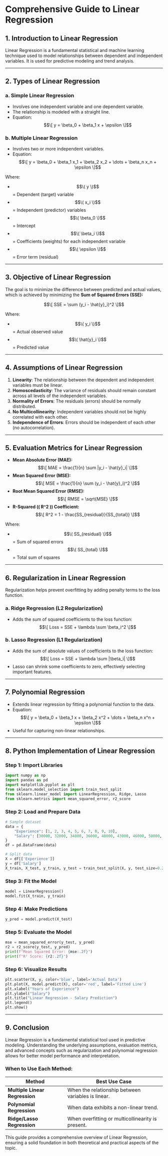# Comprehensive Guide to Linear Regression

## 1. Introduction to Linear Regression
Linear Regression is a fundamental statistical and machine learning technique used to model relationships between dependent and independent variables. It is used for predictive modeling and trend analysis.

---

## 2. Types of Linear Regression
### a. Simple Linear Regression
- Involves one independent variable and one dependent variable.
- The relationship is modeled with a straight line.
- Equation:
  $$\[ y = \beta_0 + \beta_1 x + \epsilon \]$$

### b. Multiple Linear Regression
- Involves two or more independent variables.
- Equation:
  $$\[ y = \beta_0 + \beta_1 x_1 + \beta_2 x_2 + \dots + \beta_n x_n + \epsilon \]$$

Where:
- $$\( y \)$$ = Dependent (target) variable
- $$\( x_i \)$$ = Independent (predictor) variables
- $$\( \beta_0 \)$$ = Intercept
- $$\( \beta_i \)$$ = Coefficients (weights) for each independent variable
- $$\( \epsilon \)$$ = Error term (residual)

---

## 3. Objective of Linear Regression
The goal is to minimize the difference between predicted and actual values, which is achieved by minimizing the **Sum of Squared Errors (SSE):**

$$\[ SSE = \sum (y_i - \hat{y}_i)^2 \]$$

Where:
- $$\( y_i \)$$ = Actual observed value
- $$\( \hat{y}_i \)$$ = Predicted value

---

## 4. Assumptions of Linear Regression
1. **Linearity**: The relationship between the dependent and independent variables must be linear.
2. **Homoscedasticity**: The variance of residuals should remain constant across all levels of the independent variables.
3. **Normality of Errors**: The residuals (errors) should be normally distributed.
4. **No Multicollinearity**: Independent variables should not be highly correlated with each other.
5. **Independence of Errors**: Errors should be independent of each other (no autocorrelation).

---

## 5. Evaluation Metrics for Linear Regression
- **Mean Absolute Error (MAE):**
  $$\[ MAE = \frac{1}{n} \sum |y_i - \hat{y}_i| \]$$
- **Mean Squared Error (MSE):**
  $$\[ MSE = \frac{1}{n} \sum (y_i - \hat{y}_i)^2 \]$$
- **Root Mean Squared Error (RMSE):**
  $$\[ RMSE = \sqrt{MSE} \]$$
- **R-Squared (\( R^2 \)) Coefficient:**
  $$\[ R^2 = 1 - \frac{SS_{residual}}{SS_{total}} \]$$

Where:
- $$\( SS_{residual} \)$$ = Sum of squared errors
- $$\( SS_{total} \)$$ = Total sum of squares

---

## 6. Regularization in Linear Regression
Regularization helps prevent overfitting by adding penalty terms to the loss function.

### a. Ridge Regression (L2 Regularization)
- Adds the sum of squared coefficients to the loss function:
  $$\[ Loss = SSE + \lambda \sum \beta_i^2 \]$$

### b. Lasso Regression (L1 Regularization)
- Adds the sum of absolute values of coefficients to the loss function:
  $$\[ Loss = SSE + \lambda \sum |\beta_i| \]$$
- Lasso can shrink some coefficients to zero, effectively selecting important features.

---

## 7. Polynomial Regression
- Extends linear regression by fitting a polynomial function to the data.
- Equation:
  $$\[ y = \beta_0 + \beta_1 x + \beta_2 x^2 + \dots + \beta_n x^n + \epsilon \]$$
- Useful for capturing non-linear relationships.

---

## 8. Python Implementation of Linear Regression
### Step 1: Import Libraries
```python
import numpy as np
import pandas as pd
import matplotlib.pyplot as plt
from sklearn.model_selection import train_test_split
from sklearn.linear_model import LinearRegression, Ridge, Lasso
from sklearn.metrics import mean_squared_error, r2_score
```
### Step 2: Load and Prepare Data
```python
# Sample dataset
data = {
    "Experience": [1, 2, 3, 4, 5, 6, 7, 8, 9, 10],
    "Salary": [30000, 32000, 34000, 36000, 40000, 43000, 46000, 50000, 52000, 55000]
}
df = pd.DataFrame(data)

# Split data
X = df[['Experience']]
y = df['Salary']
X_train, X_test, y_train, y_test = train_test_split(X, y, test_size=0.2, random_state=42)
```
### Step 3: Fit the Model
```python
model = LinearRegression()
model.fit(X_train, y_train)
```
### Step 4: Make Predictions
```python
y_pred = model.predict(X_test)
```
### Step 5: Evaluate the Model
```python
mse = mean_squared_error(y_test, y_pred)
r2 = r2_score(y_test, y_pred)
print(f"Mean Squared Error: {mse:.2f}")
print(f"R² Score: {r2:.2f}")
```
### Step 6: Visualize Results
```python
plt.scatter(X, y, color='blue', label='Actual Data')
plt.plot(X, model.predict(X), color='red', label='Fitted Line')
plt.xlabel("Years of Experience")
plt.ylabel("Salary")
plt.title("Linear Regression - Salary Prediction")
plt.legend()
plt.show()
```

---

## 9. Conclusion
Linear Regression is a fundamental statistical tool used in predictive modeling. Understanding the underlying assumptions, evaluation metrics, and advanced concepts such as regularization and polynomial regression allows for better model performance and interpretation.

### When to Use Each Method:
| Method | Best Use Case |
|--------|-------------|
| **Multiple Linear Regression** | When the relationship between variables is linear. |
| **Polynomial Regression** | When data exhibits a non-linear trend. |
| **Ridge/Lasso Regression** | When overfitting or multicollinearity is present. |

This guide provides a comprehensive overview of Linear Regression, ensuring a solid foundation in both theoretical and practical aspects of the topic.

